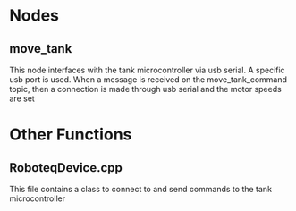 # Nodes

## move_tank

This node interfaces with the tank microcontroller via usb serial. A specific usb port is used. When a message is received on the move_tank_command topic, then a connection is made through usb serial and the motor speeds are set

# Other Functions

## RoboteqDevice.cpp

This file contains a class to connect to and send commands to the tank microcontroller



